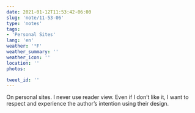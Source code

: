 ```yaml
---
date: 2021-01-12T11:53:42-06:00
slug: 'note/11-53-06'
type: 'notes'
tags:
- 'Personal Sites'
lang: 'en'
weather: '°F'
weather_summary: ''
weather_icon: ''
location: ''
photos:

tweet_id: ''
---
```

On personal sites. I never use reader view. Even if I don’t like it, I want to respect and experience the author’s intention using their design.  